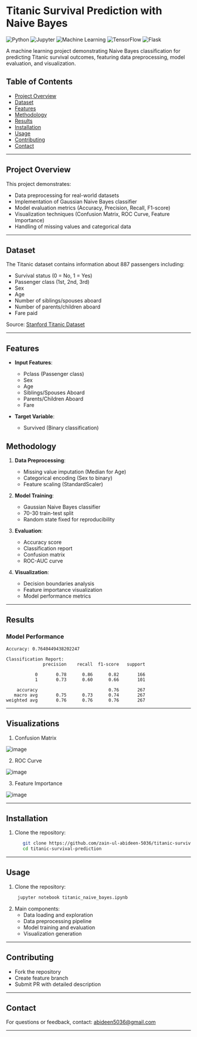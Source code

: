 # Titanic Survival Prediction with Naive Bayes

![Python](https://img.shields.io/badge/Python-3.8%2B-blue)
![Jupyter](https://img.shields.io/badge/Jupyter-Notebook-orange)
![Machine Learning](https://img.shields.io/badge/Machine-Learning-brightgreen)
![TensorFlow](https://img.shields.io/badge/TensorFlow-2.0%2B-orange)
![Flask](https://img.shields.io/badge/Flask-2.0%2B-lightgrey)

A machine learning project demonstrating Naive Bayes classification for predicting Titanic survival outcomes, featuring data preprocessing, model evaluation, and visualization.

## Table of Contents
- [Project Overview](#project-overview)
- [Dataset](#dataset)
- [Features](#features)
- [Methodology](#methodology)
- [Results](#results)
- [Installation](#installation)
- [Usage](#usage)
- [Contributing](#Contributing)
- [Contact](#Contact)

---

## Project Overview
This project demonstrates:
- Data preprocessing for real-world datasets
- Implementation of Gaussian Naive Bayes classifier
- Model evaluation metrics (Accuracy, Precision, Recall, F1-score)
- Visualization techniques (Confusion Matrix, ROC Curve, Feature Importance)
- Handling of missing values and categorical data

---

## Dataset
The Titanic dataset contains information about 887 passengers including:
- Survival status (0 = No, 1 = Yes)
- Passenger class (1st, 2nd, 3rd)
- Sex
- Age
- Number of siblings/spouses aboard
- Number of parents/children aboard
- Fare paid

Source: [Stanford Titanic Dataset](https://web.stanford.edu/class/archive/cs/cs109/cs109.1166/stuff/titanic.csv)

---

## Features
- **Input Features**:
  - Pclass (Passenger class)
  - Sex
  - Age
  - Siblings/Spouses Aboard
  - Parents/Children Aboard
  - Fare
  
- **Target Variable**:
  - Survived (Binary classification)

## Methodology
1. **Data Preprocessing**:
   - Missing value imputation (Median for Age)
   - Categorical encoding (Sex to binary)
   - Feature scaling (StandardScaler)

2. **Model Training**:
   - Gaussian Naive Bayes classifier
   - 70-30 train-test split
   - Random state fixed for reproducibility

3. **Evaluation**:
   - Accuracy score
   - Classification report
   - Confusion matrix
   - ROC-AUC curve

4. **Visualization**:
   - Decision boundaries analysis
   - Feature importance visualization
   - Model performance metrics

---

## Results
### Model Performance
```text
Accuracy: 0.7640449438202247

Classification Report:
              precision    recall  f1-score   support

           0       0.78      0.86      0.82       166
           1       0.73      0.60      0.66       101

    accuracy                           0.76       267
   macro avg       0.75      0.73      0.74       267
weighted avg       0.76      0.76      0.76       267
```

---

## Visualizations
1. Confusion Matrix
   
![image](https://github.com/user-attachments/assets/6ccd942a-3d93-4169-afd4-23544f4a8bf0)
 
2. ROC Curve
   
![image](https://github.com/user-attachments/assets/64be7a18-238a-48f3-a6e7-a08c9f70ed35)


3. Feature Importance
   
![image](https://github.com/user-attachments/assets/79d133d9-f6a2-438c-b35f-a93105dcaffa)

---

## Installation
1. Clone the repository:
   ```bash
      git clone https://github.com/zain-ul-abideen-5036/titanic-survival-prediction.git
      cd titanic-survival-prediction
   ```
---

## Usage
1. Clone the repository:
   ```bash
    jupyter notebook titanic_naive_bayes.ipynb
   ```
2. Main components:
   - Data loading and exploration
   - Data preprocessing pipeline
   - Model training and evaluation
   - Visualization generation
---

## Contributing
- Fork the repository
- Create feature branch
- Submit PR with detailed description
---

## Contact
For questions or feedback, contact: abideen5036@gmail.com

---
